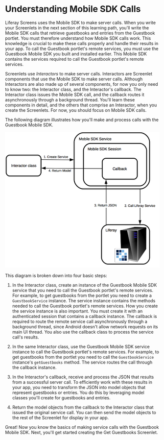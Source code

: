 # Understanding Mobile SDK Calls [](id=understanding-mobile-sdk-calls)

Liferay Screens uses the Mobile SDK to make server calls. When you write your 
Screenlets in the next section of this learning path, you'll write the Mobile 
SDK calls that retrieve guestbooks and entries from the Guestbook portlet. You 
must therefore understand how Mobile SDK calls work. This knowledge is crucial 
to make these calls properly and handle their results in your app. To call the 
Guestbook portlet's remote services, you must use the Guestbook Mobile SDK you 
built and installed earlier. This Mobile SDK contains the services required to 
call the Guestbook portlet's remote services. 

Screenlets use *Interactors* to make server calls. Interactors are Screenlet 
components that use the Mobile SDK to make server calls. Although Interactors 
are also made up of several components, for now you only need to know two: the 
Interactor class, and the Interactor's callback. The Interactor class issues the 
Mobile SDK call, and the callback routes it asynchronously through a background 
thread. You'll learn these components in detail, and the others that comprise an 
Interactor, when you create the Screenlets. For now, you should focus on Mobile 
SDK calls. 

The following diagram illustrates how you'll make and process calls with the 
Guestbook Mobile SDK. 

![Figure 1: A call made with the Guestbook Mobile SDK requires that you create a Mobile SDK service instance, use it to call the Liferay service, transform the resulting JSON into model objects, and pass those model objects back to the Screenlet's Interactor class that issued the original call.](../../images/android-mobile-sdk.png)

This diagram is broken down into four basic steps:

1. In the Interactor class, create an instance of the Guestbook Mobile SDK 
   service that you need to call the Guestbook portlet's remote services. For 
   example, to get guestbooks from the portlet you need to create a 
   `GuestbookService` instance. The service instance contains the methods needed 
   to call the Guestbook portlet's remote services. How you create the service 
   instance is also important. You must create it with an authenticated session 
   that contains a callback instance. The callback is required to route the 
   remote service call asynchronously through a background thread, since Android 
   doesn't allow network requests on its main UI thread. You also use the 
   callback class to process the service call's results. 

2. In the same Interactor class, use the Guestbook Mobile SDK service instance 
   to call the Guestbook portlet's remote services. For example, to get 
   guestbooks from the portlet you need to call the `GuestbookService` 
   instance's `getGuestbooks` method. The service routes the call through the 
   callback instance. 

3. In the Interactor's callback, receive and process the JSON that results from 
   a successful server call. To efficiently work with these results in your app, 
   you need to transform the JSON into model objects that represent guestbooks 
   or entries. You do this by leveraging model classes you'll create for 
   guestbooks and entries. 

4. Return the model objects from the callback to the Interactor class that 
   issued the original service call. You can then send the model objects to the 
   rest of the Screenlet for display in your app. 

Great! Now you know the basics of making service calls with the Guestbook Mobile 
SDK. Next, you'll get started creating the Get Guestbooks Screenlet. 
